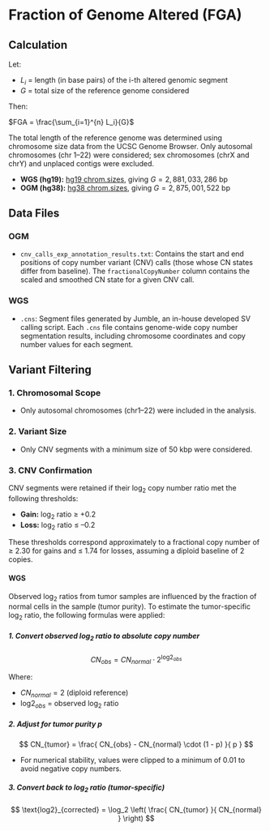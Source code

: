 # Fraction of Genome Altered (FGA)

## Calculation

Let:

- $L_i$ = length (in base pairs) of the i-th altered genomic segment  
- $G$ = total size of the reference genome considered

Then:

$FGA = \frac{\sum_{i=1}^{n} L_i}{G}$

The total length of the reference genome was determined using chromosome size data from the UCSC Genome Browser. Only autosomal chromosomes (chr 1–22) were considered; sex chromosomes (chrX and chrY) and unplaced contigs were excluded.

- **WGS (hg19):** [hg19 chrom.sizes](http://hgdownload.soe.ucsc.edu/goldenPath/hg19/bigZips/hg19.chrom.sizes), giving $G = 2,881,033,286$ bp
- **OGM (hg38):** [hg38 chrom.sizes](http://hgdownload.soe.ucsc.edu/goldenPath/hg38/bigZips/hg38.chrom.sizes), giving $G = 2,875,001,522$ bp

## Data Files

### OGM

- `cnv_calls_exp_annotation_results.txt`: Contains the start and end positions of copy number variant (CNV) calls (those whose CN states differ from baseline). The `fractionalCopyNumber` column contains the scaled and smoothed CN state for a given CNV call.

### WGS

- `.cns`: Segment files generated by Jumble, an in-house developed SV calling script. Each `.cns` file contains genome-wide copy number segmentation results, including chromosome coordinates and copy number values for each segment.

## Variant Filtering

### 1. Chromosomal Scope

- Only autosomal chromosomes (chr1–22) were included in the analysis.

### 2. Variant Size

- Only CNV segments with a minimum size of 50 kbp were considered.

### 3. CNV Confirmation

CNV segments were retained if their log<sub>2</sub> copy number ratio met the following thresholds:

- **Gain:** log<sub>2</sub> ratio ≥ +0.2
- **Loss:** log<sub>2</sub> ratio ≤ –0.2

These thresholds correspond approximately to a fractional copy number of ≥ 2.30 for gains and ≤ 1.74 for losses, assuming a diploid baseline of 2 copies.

#### WGS

Observed log<sub>2</sub> ratios from tumor samples are influenced by the fraction of normal cells in the sample (tumor purity). To estimate the tumor-specific log<sub>2</sub> ratio, the following formulas were applied:

##### 1. Convert observed log<sub>2</sub> ratio to absolute copy number

$$
CN_{obs} = CN_{normal} \cdot 2^{\text{log2}_{obs}}
$$

Where:  

- $CN_{normal} = 2$ (diploid reference)  
- $\text{log2}_{obs}$ = observed log<sub>2</sub> ratio  

##### 2. Adjust for tumor purity $p$

$$
CN_{tumor} = \frac{ CN_{obs} - CN_{normal} \cdot (1 - p) }{ p }
$$

- For numerical stability, values were clipped to a minimum of 0.01 to avoid negative copy numbers.

##### 3. Convert back to log<sub>2</sub> ratio (tumor-specific)

$$
\text{log2}_{corrected} = \log_2 \left( \frac{ CN_{tumor} }{ CN_{normal} } \right)
$$
